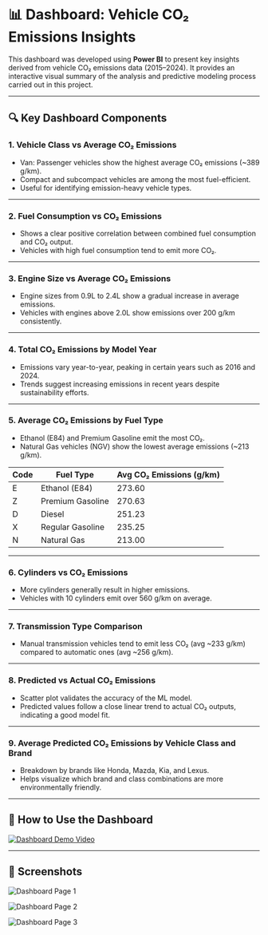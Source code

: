 # 📊 Dashboard: Vehicle CO₂ Emissions Insights

This dashboard was developed using **Power BI** to present key insights derived from vehicle CO₂ emissions data (2015–2024). It provides an interactive visual summary of the analysis and predictive modeling process carried out in this project.

---

## 🔍 Key Dashboard Components

### 1. **Vehicle Class vs Average CO₂ Emissions**
- Van: Passenger vehicles show the highest average CO₂ emissions (~389 g/km).
- Compact and subcompact vehicles are among the most fuel-efficient.
- Useful for identifying emission-heavy vehicle types.

---

### 2. **Fuel Consumption vs CO₂ Emissions**
- Shows a clear positive correlation between combined fuel consumption and CO₂ output.
- Vehicles with high fuel consumption tend to emit more CO₂.

---

### 3. **Engine Size vs Average CO₂ Emissions**
- Engine sizes from 0.9L to 2.4L show a gradual increase in average emissions.
- Vehicles with engines above 2.0L show emissions over 200 g/km consistently.

---

### 4. **Total CO₂ Emissions by Model Year**
- Emissions vary year-to-year, peaking in certain years such as 2016 and 2024.
- Trends suggest increasing emissions in recent years despite sustainability efforts.

---

### 5. **Average CO₂ Emissions by Fuel Type**
- Ethanol (E84) and Premium Gasoline emit the most CO₂.
- Natural Gas vehicles (NGV) show the lowest average emissions (~213 g/km).

| Code | Fuel Type        | Avg CO₂ Emissions (g/km) |
|------|------------------|---------------------------|
| E    | Ethanol (E84)    | 273.60                    |
| Z    | Premium Gasoline | 270.63                    |
| D    | Diesel           | 251.23                    |
| X    | Regular Gasoline | 235.25                    |
| N    | Natural Gas      | 213.00                    |

---

### 6. **Cylinders vs CO₂ Emissions**
- More cylinders generally result in higher emissions.
- Vehicles with 10 cylinders emit over 560 g/km on average.

---

### 7. **Transmission Type Comparison**
- Manual transmission vehicles tend to emit less CO₂ (avg ~233 g/km) compared to automatic ones (avg ~256 g/km).

---

### 8. **Predicted vs Actual CO₂ Emissions**
- Scatter plot validates the accuracy of the ML model.
- Predicted values follow a close linear trend to actual CO₂ outputs, indicating a good model fit.

---

### 9. **Average Predicted CO₂ Emissions by Vehicle Class and Brand**
- Breakdown by brands like Honda, Mazda, Kia, and Lexus.
- Helps visualize which brand and class combinations are more environmentally friendly.

---

## 📂 How to Use the Dashboard

[![Dashboard Demo Video](./dashboard/screenshots/video_thumbnail.png)](https://drive.google.com/file/d/1HM4pB_vNAFKSUTVr5-X3Oo2h0NpZRx3r/view?usp=sharing)

---

## 📸 Screenshots

![Dashboard Page 1](./dashboard/screenshots/vehicle_class_emissions.jpg)

![Dashboard Page 2](./dashboard/screenshots/vehicle_class_emissions_1.jpg)

![Dashboard Page 3](./dashboard/screenshots/vehicle_class_emissions_2.jpg)

